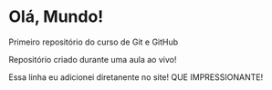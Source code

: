 # Olá, Mundo!
 Primeiro repositório do curso de Git e GitHub

Repositório criado durante uma aula ao vivo!

Essa linha eu adicionei diretanente no site! QUE IMPRESSIONANTE!
